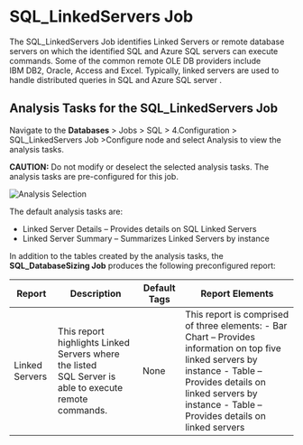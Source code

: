 # SQL_LinkedServers Job

The SQL_LinkedServers Job identifies Linked Servers or remote database servers on which the
identified SQL and Azure SQL servers can execute commands. Some of the common remote
OLE DB providers include IBM DB2, Oracle, Access and Excel. Typically, linked servers are used to
handle distributed queries in SQL and Azure SQL server .

## Analysis Tasks for the SQL_LinkedServers Job

Navigate to the **Databases** > Jobs > SQL > 4.Configuration > SQL_LinkedServers Job >Configure node
and select Analysis to view the analysis tasks.

**CAUTION:** Do not modify or deselect the selected analysis tasks. The analysis tasks are
pre-configured for this job.

![Analysis Selection](/img/product_docs/accessanalyzer/12.0/admin/jobs/instantjobs/analysistasks.webp)

The default analysis tasks are:

- Linked Server Details – Provides details on SQL Linked Servers
- Linked Server Summary – Summarizes Linked Servers by instance

In addition to the tables created by the analysis tasks, the **SQL_DatabaseSizing Job** produces the
following preconfigured report:

| Report         | Description                                                                                           | Default Tags | Report Elements                                                                                                                                                                                                             |
| -------------- | ----------------------------------------------------------------------------------------------------- | ------------ | --------------------------------------------------------------------------------------------------------------------------------------------------------------------------------------------------------------------------- |
| Linked Servers | This report highlights Linked Servers where the listed SQL Server is able to execute remote commands. | None         | This report is comprised of three elements: - Bar Chart – Provides information on top five linked servers by instance - Table – Provides details on linked servers by instance - Table – Provides details on linked servers |
